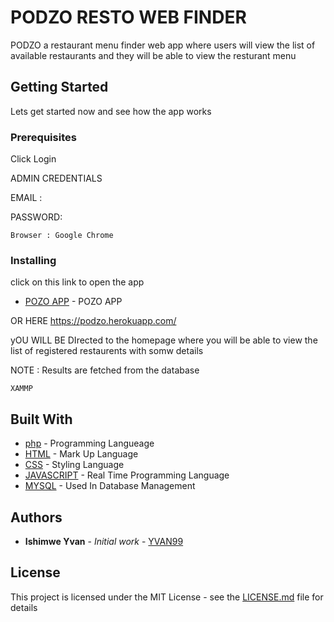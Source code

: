 # PODZO RESTO WEB FINDER

PODZO a restaurant menu finder web app where users will view the list of available restaurants and they will be able to view the resturant menu

## Getting Started

Lets get started now and see how the app works

### Prerequisites

Click Login

ADMIN CREDENTIALS 

EMAIL :

PASSWORD:

```
Browser : Google Chrome
```

### Installing

click on this link to open the app

* [POZO APP](https://podzo.herokuapp.com/) - POZO APP

 OR HERE https://podzo.herokuapp.com/

yOU WILL BE DIrected to the homepage where you will be able to view the list of registered restaurents with somw details

NOTE : Results are fetched from the database



```
XAMMP
```


## Built With

* [php](http://php.net) - Programming Langueage
* [HTML](https://www.w3schools.com/html/html_intro.asp) - Mark Up Language
* [CSS](https://www.w3schools.com/css/css_intro.asp) - Styling Language
* [JAVASCRIPT](https://www.w3schools.com/js/js_intro.asp) - Real Time Programming Language
* [MYSQL](https://www.w3schools.com/sql/sql_intro.asp) - Used In Database Management


## Authors

* **Ishimwe Yvan** - *Initial work* - [YVAN99](https://github.com/yvan99)

## License

This project is licensed under the MIT License - see the [LICENSE.md](LICENSE.md) file for details




